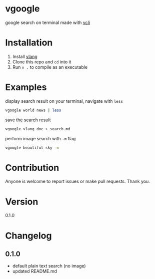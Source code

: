 # vgoogle
google search on terminal
made with [vcli](https://github.com/changhz/vcli)

# Installation
1. Install [vlang](https://github.com/vlang/v)
2. Clone this repo and `cd` into it
3. Run `v .` to compile as an executable

# Examples

display search result on your terminal, navigate with `less`
``` sh
vgoogle world news | less
```

save the search result
``` sh
vgoogle vlang doc > search.md
```

perform image search with `-m` flag
``` sh
vgoogle beautiful sky -m
```

# Contribution
Anyone is welcome to report issues or make pull requests. Thank you.

# Version
0.1.0

# Changelog
## 0.1.0
- default plain text search (no image)
- updated README.md